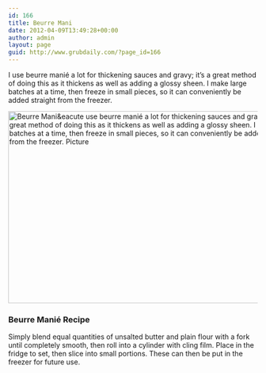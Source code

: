 ```yaml
---
id: 166
title: Beurre Mani
date: 2012-04-09T13:49:28+00:00
author: admin
layout: page
guid: http://www.grubdaily.com/?page_id=166
---
```

I use beurre manié a lot for thickening sauces and gravy; it&#8217;s a great method of doing this as it thickens as well as adding a glossy sheen. I make large batches at a time, then freeze in small pieces, so it can conveniently be added straight from the freezer.

<img class="aligncenter size-large wp-image-167" title="Beurre Mani&#038;eacute" src="http://www.grubdaily.com/wp-content/uploads/2012/04/IMG_3206-copy-1024x682.jpg" alt="Beurre Mani&#038;eacute use beurre manié a lot for thickening sauces and gravy; it's a great method of doing this as it thickens as well as adding a glossy sheen. I make large batches at a time, then freeze in small pieces, so it can conveniently be added straight from the freezer. Picture" width="584" height="388" srcset="http://www.grubdaily.com/wp-content/uploads/2012/04/IMG_3206-copy-1024x682.jpg 1024w, http://www.grubdaily.com/wp-content/uploads/2012/04/IMG_3206-copy-300x200.jpg 300w" sizes="(max-width: 584px) 100vw, 584px" /></a>

### Beurre Manié Recipe

Simply blend equal quantities of unsalted butter and plain flour with a fork until completely smooth, then roll into a cylinder with cling film. Place in the fridge to set, then slice into small portions. These can then be put in the freezer for future use.